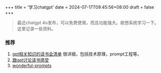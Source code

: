 +++
title = '学习chatgpt'
date = 2024-07-17T09:45:56+08:00
draft = false
+++

> 最近chatgpt 4o发布，可以免费使用，而且功能强大。故想系统学习一下。这里记录一些资料。

### 推荐
1. [gpt相关知识的读书会清单](https://pattern.swarma.org/article/221) 很详细，包括技术原理，prompt工程等。
2. [跟gpt讨论读书感受](https://www.xlarus.com/archives/45)
3. [wonderful-prompts](https://github.com/langgptai/wonderful-prompts)